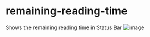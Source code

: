 # remaining-reading-time
Shows the remaining reading time in Status Bar
![image](https://github.com/user-attachments/assets/e9c8bf30-2cba-45a4-81c8-f0ab4e308629)
